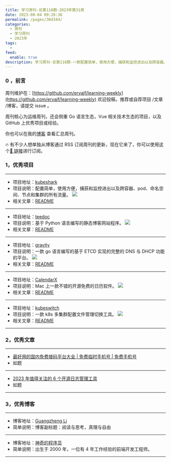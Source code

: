 ```yaml
---
title: 学习周刊-总第118期-2023年第31周
date: 2023-08-04 09:28:38
permalink: /pages/30d344/
categories:
  - 周刊
  - 学习周刊
  - 2023年
tags:
  -
feed:
  enable: true
description: 学习周刊-总第118期-一款配置简单，使用方便，捕获和监控进出以及跨容器、pod、命名空间、节点和集群的所有流量。
---
```


### 0 ，前言

周刊维护在：[https://github.com/eryajf/learning-weekly](https://github.com/eryajf/learning-weekly) 欢迎投稿，推荐或自荐项目 /文章 /博客，请提交 issue 。

周刊核心为运维周刊，还会侧重 Go 语言生态，Vue 相关技术生态的项目，以及 GitHub 上优秀项目或经验。

你也可以在我的[博客](http://fsvip.gitee.io/hexo-theme-fluid//learning-weekly/) 查看汇总周刊。

🔥 有不少人想单独从博客通过 RSS 订阅周刊的更新，现在它来了，你可以使用这个[🔗 链接](http://fsvip.gitee.io/hexo-theme-fluid//learning-weekly.xml)进行订阅。

### 1，优秀项目

---

- 项目地址：[kubeshark](https://github.com/kubeshark/kubeshark)
- 项目说明：配置简单，使用方便，捕获和监控进出以及跨容器、pod、命名空间、节点和集群的所有流量。
  ![](https://t.eryajf.net/imgs/2023/08/1691048913382.png)
- 相关文章：[README](https://github.com/kubeshark/kubeshark#readme)

---

- 项目地址：[teedoc](https://github.com/teedoc/teedoc)
- 项目说明：基于 Python 语言编写的静态博客网站程序。
  ![](https://t.eryajf.net/imgs/2023/07/1689580342476.png)
- 相关文章：[README](https://github.com/teedoc/teedoc/blob/main/README_ZH.md)

---

- 项目地址：[gravity](https://github.com/BeryJu/gravity)
- 项目说明：一款 go 语言编写的基于 ETCD 实现的完整的 DNS 与 DHCP 功能的平台。
  ![](https://t.eryajf.net/imgs/2023/07/1689672990157.png)
- 相关文章：[README](https://github.com/BeryJu/gravity#readme)

---

- 项目地址：[CalendarX](https://github.com/ZzzM/CalendarX)
- 项目说明：Mac 上一款不错的开源免费的日历软件。
  ![](https://t.eryajf.net/imgs/2023/07/1689776826623.png)
- 相关文章：[README](https://github.com/ZzzM/CalendarX#readme)

---

- 项目地址：[kubeswitch](https://github.com/danielfoehrKn/kubeswitch)
- 项目说明：一款 k8s 多集群配置文件管理切换工具。
  ![](https://t.eryajf.net/imgs/2023/07/1689863553335.gif)
- 相关文章：[README](https://github.com/danielfoehrKn/kubeswitch#readme)

---

### 2，优秀文章

---

- [最好用的国内免费接码平台大全 | 免费临时手机号 | 免费手机号](https://iyideng.fun/welfare/best-domestic-platform-for-receiving-captcha-free-of-charge.html)
- 如题

---

- [2023 年值得关注的 6 个开源日志管理工具](https://mp.weixin.qq.com/s/6KVzR3JQzTnXNNUwwcZIPw)
- 如题

---

### 3，优秀博客

---

- 博客地址：[Guangzheng Li](https://guangzhengli.com/)
- 简单说明：博客副标题：阅读与思考，真理与自由

---

- 博客地址：[神奇的程序员](https://www.kaisir.cn/)
- 简单说明：出生于 2000 年，一位有 4 年工作经验的前端开发工程师。

---
